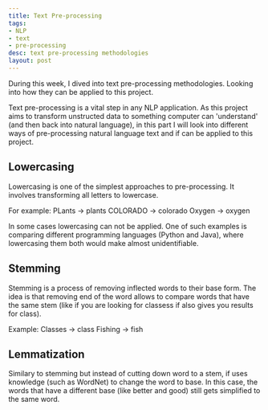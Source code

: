 ```yaml
---
title: Text Pre-processing
tags:
- NLP
- text
- pre-processing
desc: text pre-processing methodologies
layout: post
---
```


During this week, I dived into text pre-processing methodologies. Looking into how they can be applied to this project.
<!-- more -->

Text pre-processing is a vital step in any NLP application. As this project aims to transform unstructed data to
something computer can 'understand' (and then back into natural language), in this part I will look into different ways
of pre-processing natural language text and if can be applied to this project.

## Lowercasing

Lowercasing is one of the simplest approaches to pre-processing. It involves transforming all letters to lowercase.

For example:
    PLants -> plants
    COLORADO -> colorado
    Oxygen -> oxygen

In some cases lowercasing can not be applied. One of such examples is comparing different programming languages (Python
and Java), where lowercasing them both would make almost unidentifiable.

## Stemming

Stemming is a process of removing inflected words to their base form. The idea is that removing end of the word allows
to compare words that have the same stem (like if you are looking for classess if also gives you results for class).

Example:
    Classes -> class
    Fishing -> fish

## Lemmatization
Similary to stemming but instead of cutting down word to a stem, if uses knowledge (such as WordNet) to change the word
to base. In this case, the words that have a different base (like better and good) still gets simplified to the same word.


